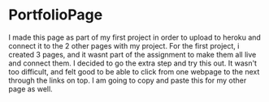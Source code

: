 # PortfolioPage

I made this page as part of my first project in order to upload to heroku and connect it to the 2 other pages with my project. For the first project, i created 3 pages, and it wasnt part of the assignment to make them all live and connect them. I decided to go the extra step and try this out. It wasn't too difficult, and felt good to be able to click from one webpage to the next through the links on top. I am going to copy and paste this for my other page as well. 
